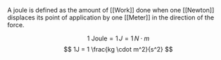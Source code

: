 A joule is defined as the amount of [[Work]] done when one [[Newton]] displaces its point of application by one [[Meter]] in the direction of the force.

$$
1\: \text{Joule} = 1\,J = 1\,N \cdot m 
$$
$$
1J = 1 \frac{kg \cdot m^2}{s^2}
$$
